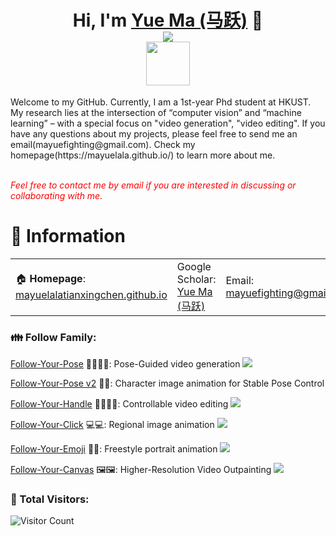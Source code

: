 
<h1 align="center">
	Hi, I'm <a href="https://mayuelala.github.io/" target="_blank">Yue Ma (马跃)</a> 👋<br>
<a href="github.com/mayuelala">	  
	<a href="https://hits.seeyoufarm.com"><img src="https://hits.seeyoufarm.com/api/count/incr/badge.svg?url=https%3A%2F%2Fgithub.com%2Ftianxingchen&count_bg=%238710FF&title_bg=%23E140D1&icon=&icon_color=%23E7E7E7&title=Visitors&edge_flat=false"/></a>
</a><br>
<a href="mayuelala.github.io.github.io" target="_blank"><img src="https://mayuelala.github.io/indexpics/sign.png" height="70px" style="margin-bottom:-1px"></a>
</h1>
Welcome to my GitHub. Currently, I am  a 1st-year Phd student at HKUST. My research lies at the intersection of “computer vision” and “machine learning” – with a special focus on "video generation", "video editing". If you have any questions about my projects, please feel free to send me an email(mayuefighting@gmail.com). Check my homepage(https://mayuelala.github.io/) to learn more about me.<br>
<br>

<p><i style="color: red; display: inline;">Feel free to contact me by email if you are interested in discussing or collaborating with me.</i></p>



# 📎 Information
<table width="100%">
  <tr>
    <td>🏠 <b>Homepage</b>: <a href="https://mayuelala.github.io" target="_blank">mayuelalatianxingchen.github.io</a></td>
    <td>Google Scholar: <a href="https://scholar.google.com/citations?user=kwBR1ygAAAAJ&hl=zh-CN" target="_blank">Yue Ma (马跃)</a></td>
    <td>Email: <a href="mailto:mayuefighting@gmail.com" target="_blank">mayuefighting@gmail.com</a></td>
  </tr>
	
</table>

### 👪 Follow Family:
[Follow-Your-Pose](https://github.com/mayuelala/FollowYourPose) 💃🏻💃🏻: Pose-Guided video generation <img src="https://img.shields.io/github/stars/mayuelala/FollowYourPose?style=social" />

[Follow-Your-Pose v2](https://follow-your-pose-v2.github.io/) 🕺🕺: Character image animation for Stable Pose Control 

[Follow-Your-Handle](https://github.com/mayuelala/FollowYourHandle) ✍🏻✍🏻: Controllable video editing <img src="https://img.shields.io/github/stars/mayuelala/FollowYourHandle?style=social" />

[Follow-Your-Click](https://github.com/mayuelala/FollowYourClick) 💻💻: Regional image animation <img src="https://img.shields.io/github/stars/mayuelala/FollowYourClick?style=social" />

[Follow-Your-Emoji](https://github.com/mayuelala/FollowYourEmoji) 🤪🤪: Freestyle portrait animation <img src="https://img.shields.io/github/stars/mayuelala/FollowYourEmoji?style=social" />

[Follow-Your-Canvas](https://github.com/mayuelala/FollowYourCanvas) 🖼🖼: Higher-Resolution Video Outpainting <img src="https://img.shields.io/github/stars/mayuelala/FollowYourCanvas?style=social" />
 
### 🚀 Total Visitors:

![Visitor Count](https://profile-counter.glitch.me/mayuelala/count.svg)





